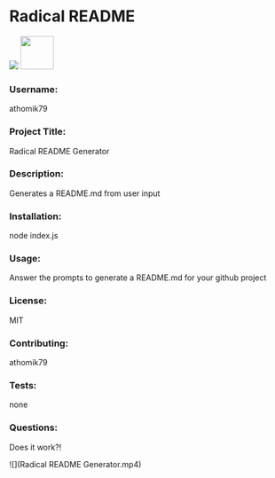 # Radical README

<img src="https://img.shields.io/badge/License-MIT-yellow.svg">

<img src="https://avatars.githubusercontent.com/u/55367871?" height="60px" width="60px">

### Username:

athomik79

### Project Title:

Radical README Generator

### Description:

Generates a README.md from user input

### Installation:

node index.js

### Usage:

Answer the prompts to generate a README.md for your github project

### License:

MIT

### Contributing:

athomik79

### Tests:

none

### Questions:

Does it work?!

![](Radical README Generator.mp4)

